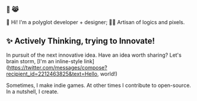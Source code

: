 <!--
**ahkohd/ahkohd** is a ✨ _special_ ✨ repository because its `README.md` (this file) appears on your GitHub profile.

Here are some ideas to get you started:

- 🔭 I’m currently working on ...
- 🌱 I’m currently learning ...
- 👯 I’m looking to collaborate on ...
- 🤔 I’m looking for help with ...
- 💬 Ask me about ...
- 📫 How to reach me: ...
- 😄 Pronouns: ...
- ⚡ Fun fact: ...
-->


### 🦄 😹 

👋 Hi! I'm a polyglot developer + designer; 👩‍🎨 Artisan of logics and pixels.

## ✨ Actively Thinking, trying to Innovate!
In pursuit of the next innovative idea. Have an idea worth sharing? Let's brain storm, [I'm an inline-style link](https://twitter.com/messages/compose?recipient_id=2212463825&text=Hello, world!)

Sometimes, I make indie games. At other times I contribute to open-source. In a nutshell, I create.
